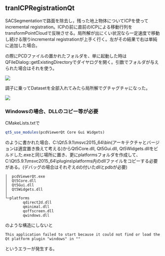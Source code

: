 tranICPRegistrationQt
---
SACSegmentationで路面を除去し，残った地上物体についてICPを使ってincremental registration。ICPの前に直前のICPによる移動行列をtransformPointCloudで反映させる。局所解が出にくい状況なら一定速度で移動し続ける限りincremental registrationが上手く行く。左がその結果で右は単純に追加した場合。

の際にPCDファイルの置かれたフォルダを、単に起動した時はQFileDialog::getExistingDirectoryでダイヤログを開く。引数でフォルダが与えられた場合はそれを使う。

![](https://github.com/eiichiromomma/pcl_samples/blob/master/tranICPRegistration/tranICPRegistration-screenshot.png)

調子に乗ってDatasetを全部入れてみたら局所解でグチャグチャになった。

![](https://github.com/eiichiromomma/pcl_samples/blob/master/tranICPRegistration/tranICPRegistration-screenshot2.png)

### Windowsの場合、DLLのコピー等が必要

CMakeLists.txtで
```cmake
qt5_use_modules(pcdViewerQt Core Gui Widgets)
```
のように書かれた場合、C:\Qt\5.9.1\msvc2015_64\bin(アーキテクチャとバージョンは適宜置き換えて考える)からQt5Core.dll, Qt5Gui.dll, Qt5Widgets.dllをビルドした.exeと同じ場所に置き、更にplatformsフォルダを作成して、C:\Qt\5.9.1\msvc2015_64\plugins\platforms内のdllファイルをコピーする必要がある。(デバッグの場合はそれぞえdの付いたdllとpdbが必要)

```
│  pcdViewerQt.exe
│  Qt5Core.dll
│  Qt5Gui.dll
│  Qt5Widgets.dll
│
└─platforms
        qdirect2d.dll
        qminimal.dll
        qoffscreen.dll
        qwindows.dll
```
のような構造にしないと

```
This application failed to start because it could not find or load the Qt platform plugin "windows" in ""
```
というエラーが発生する。